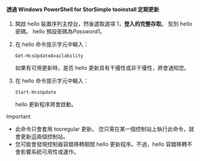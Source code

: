 <!--author=SharS last changed: 11/18/16-->

#### <a name="tooinstall-regular-updates-via-windows-powershell-for-storsimple"></a>透過 Windows PowerShell for StorSimple tooinstall 定期更新
1. 開啟 hello 裝置序列主控台，然後選取選項 1，**登入的完整存取**。 型別 hello 密碼。 hello 預設密碼為*Password1*。 
2. 在 hello 命令提示字元中輸入：
   
     `Get-HcsUpdateAvailability`
   
    如果有可用更新時，是否 hello 更新具有干擾性或非干擾性，將會通知您。
3. 在 hello 命令提示字元中輸入：
   
     `Start-HcsUpdate`
   
    hello 更新程序將會啟動。

> [!IMPORTANT]
> * 此命令只會套用 tooregular 更新。 您只需在某一個控制站上執行此命令，就會更新這兩個控制站。 
> * 您可能會發現控制器容錯移轉期間 hello 更新程序。不過，hello 容錯移轉不會影響系統可用性或運作。
> 
> 

